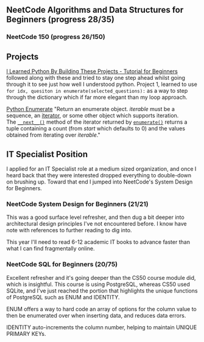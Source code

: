 ## NeetCode Algorithms and Data Structures for Beginners (progress 28/35)

### NeetCode 150 (progress 26/150)

## Projects

[I Learned Python By Building These Projects - Tutorial for Beginners](https://www.youtube.com/watch?v=ehD6tdxmjDU) followed along with these and tried to stay one step ahead whilst going through it to see just how well I understood python. Project 1, learned to use `for idx, quesiton in enumerate(selected_questions):` as a way to step through the dictionary which if far more elegant than my loop approach.

[Python Enumerate](https://docs.python.org/3/library/functions.html#enumerate)
"Return an enumerate object. _iterable_ must be a sequence, an [iterator](https://docs.python.org/3/glossary.html#term-iterator), or some other object which supports iteration. The [`__next__()`](https://docs.python.org/3/library/stdtypes.html#iterator.__next__ "iterator.__next__") method of the iterator returned by [`enumerate()`](https://docs.python.org/3/library/functions.html#enumerate "enumerate") returns a tuple containing a count (from _start_ which defaults to 0) and the values obtained from iterating over _iterable_."

## IT Specialist Position

I applied for an IT Specialist role at a medium sized organization, and once I heard back that they were interested dropped everything to double-down on brushing up. Toward that end I jumped into NeetCode's System Design for Beginners.

### NeetCode System Design for Beginners (21/21)

This was a good surface level refresher, and then dug a bit deeper into architectural design principles I've not encountered before. I know have note with references to further reading to dig into.

This year I'll need to read 6-12 academic IT books to advance faster than what I can find fragmentally online.

### NeetCode SQL for Beginners (20/75)

Excellent refresher and it's going deeper than the CS50 course module did, which is insightful. This course is using PostgreSQL, whereas CS50 used SQLite, and I've just reached the portion that highlights the unique functions of PostgreSQL such as ENUM and IDENTITY.

ENUM offers a way to hard code an array of options for the column value to then be enumerated over when inserting data, and reduces data errors.

IDENTITY auto-increments the column number, helping to maintain UNIQUE PRIMARY KEYs.